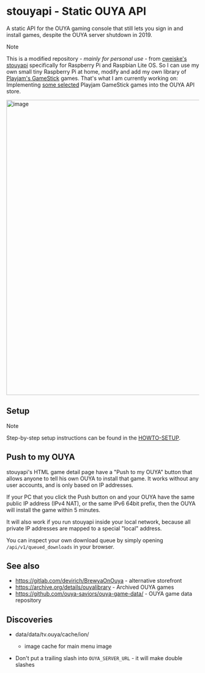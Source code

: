 # stouyapi - Static OUYA API

A static API for the OUYA gaming console that still lets you sign in and install games, despite the OUYA server shutdown in 2019.

> [!NOTE]
> This is a modified repository - *mainly for personal use* - from [cweiske's stouyapi](https://github.com/cweiske/stouyapi) specifically for Raspberry Pi and Raspbian Lite OS. So I can use my own small tiny Raspberry Pi at home, modify and add my own library of [Playjam's GameStick](https://en.wikipedia.org/wiki/GameStick) games.
> That's what I am currently working on: Implementing [some selected](https://github.com/andiweli/gamestick-assets) Playjam GameStick games into the OUYA API store.

<img width="2048" height="769" alt="image" src="https://github.com/user-attachments/assets/9cc41859-976f-475f-95e3-14ec3e349d1f" />


## Setup

> [!NOTE]
> Step-by-step setup instructions can be found in the [HOWTO-SETUP](https://github.com/andiweli/stouyapi/blob/master/HOWTO-SETUP.md).


## Push to my OUYA

stouyapi's HTML game detail page have a "Push to my OUYA" button that allows anyone to tell his own OUYA to install that game.
It works without any user accounts, and is only based on IP addresses.

If your PC that you click the Push button on and your OUYA have the same public IP address (IPv4 NAT), or the same IPv6 64bit prefix, then the OUYA will install the game within 5 minutes.

It will also work if you run stouyapi inside your local network, because all private IP addresses are mapped to a special "local" address.

You can inspect your own download queue by simply opening ``/api/v1/queued_downloads`` in your browser.


## See also

- https://gitlab.com/devirich/BrewyaOnOuya - alternative storefront
- https://archive.org/details/ouyalibrary - Archived OUYA games
- https://github.com/ouya-saviors/ouya-game-data/ - OUYA game data repository

## Discoveries

- data/data/tv.ouya/cache/ion/

  - image cache for main menu image

- Don't put a trailing slash into ``OUYA_SERVER_URL`` - it will make double slashes
